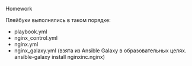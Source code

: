 Homework

Плейбуки выполнялись в таком порядке:
- playbook.yml
- nginx_control.yml
- nginx.yml
- nginx_galaxy.yml (взята из Ansible Galaxy в образовательных целях. ansible-galaxy install nginxinc.nginx)
